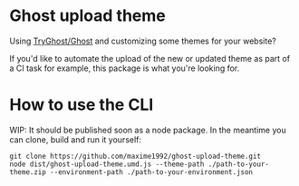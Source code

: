 # Ghost upload theme

Using [TryGhost/Ghost](https://github.com/TryGhost/Ghost) and customizing some themes for your website?

If you'd like to automate the upload of the new or updated theme as part of a CI task for example, this package is what you're looking for.

# How to use the CLI

WIP: It should be published soon as a node package. In the meantime you can clone, build and run it yourself:

```
git clone https://github.com/maxime1992/ghost-upload-theme.git
node dist/ghost-upload-theme.umd.js --theme-path ./path-to-your-theme.zip --environment-path ./path-to-your-environment.json
```
